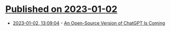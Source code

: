 # [Published on 2023-01-02](index.md)

* [2023-01-02, 13:09:04](https://news.ycombinator.com/item?id=34217473) - [An Open-Source Version of ChatGPT Is Coming](https://metaroids.com/news/an-open-source-version-of-chatgpt-is-coming/)
